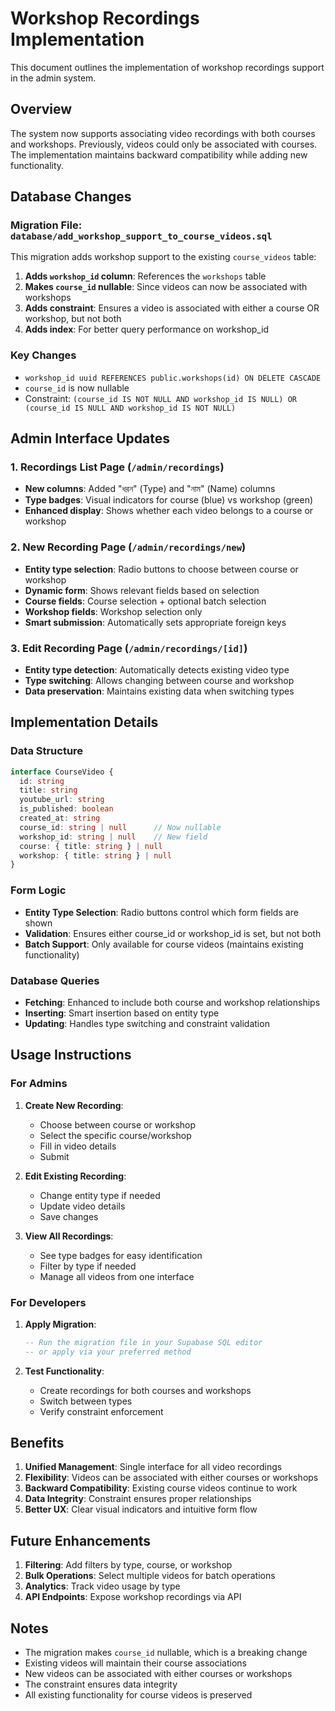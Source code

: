 # Workshop Recordings Implementation

This document outlines the implementation of workshop recordings support in the admin system.

## Overview

The system now supports associating video recordings with both courses and workshops. Previously, videos could only be associated with courses. The implementation maintains backward compatibility while adding new functionality.

## Database Changes

### Migration File: `database/add_workshop_support_to_course_videos.sql`

This migration adds workshop support to the existing `course_videos` table:

1. **Adds `workshop_id` column**: References the `workshops` table
2. **Makes `course_id` nullable**: Since videos can now be associated with workshops
3. **Adds constraint**: Ensures a video is associated with either a course OR workshop, but not both
4. **Adds index**: For better query performance on workshop_id

### Key Changes

- `workshop_id uuid REFERENCES public.workshops(id) ON DELETE CASCADE`
- `course_id` is now nullable
- Constraint: `(course_id IS NOT NULL AND workshop_id IS NULL) OR (course_id IS NULL AND workshop_id IS NOT NULL)`

## Admin Interface Updates

### 1. Recordings List Page (`/admin/recordings`)

- **New columns**: Added "ধরন" (Type) and "নাম" (Name) columns
- **Type badges**: Visual indicators for course (blue) vs workshop (green)
- **Enhanced display**: Shows whether each video belongs to a course or workshop

### 2. New Recording Page (`/admin/recordings/new`)

- **Entity type selection**: Radio buttons to choose between course or workshop
- **Dynamic form**: Shows relevant fields based on selection
- **Course fields**: Course selection + optional batch selection
- **Workshop fields**: Workshop selection only
- **Smart submission**: Automatically sets appropriate foreign keys

### 3. Edit Recording Page (`/admin/recordings/[id]`)

- **Entity type detection**: Automatically detects existing video type
- **Type switching**: Allows changing between course and workshop
- **Data preservation**: Maintains existing data when switching types

## Implementation Details

### Data Structure

```typescript
interface CourseVideo {
  id: string
  title: string
  youtube_url: string
  is_published: boolean
  created_at: string
  course_id: string | null      // Now nullable
  workshop_id: string | null    // New field
  course: { title: string } | null
  workshop: { title: string } | null
}
```

### Form Logic

- **Entity Type Selection**: Radio buttons control which form fields are shown
- **Validation**: Ensures either course_id or workshop_id is set, but not both
- **Batch Support**: Only available for course videos (maintains existing functionality)

### Database Queries

- **Fetching**: Enhanced to include both course and workshop relationships
- **Inserting**: Smart insertion based on entity type
- **Updating**: Handles type switching and constraint validation

## Usage Instructions

### For Admins

1. **Create New Recording**:
   - Choose between course or workshop
   - Select the specific course/workshop
   - Fill in video details
   - Submit

2. **Edit Existing Recording**:
   - Change entity type if needed
   - Update video details
   - Save changes

3. **View All Recordings**:
   - See type badges for easy identification
   - Filter by type if needed
   - Manage all videos from one interface

### For Developers

1. **Apply Migration**:
   ```sql
   -- Run the migration file in your Supabase SQL editor
   -- or apply via your preferred method
   ```

2. **Test Functionality**:
   - Create recordings for both courses and workshops
   - Switch between types
   - Verify constraint enforcement

## Benefits

1. **Unified Management**: Single interface for all video recordings
2. **Flexibility**: Videos can be associated with either courses or workshops
3. **Backward Compatibility**: Existing course videos continue to work
4. **Data Integrity**: Constraint ensures proper relationships
5. **Better UX**: Clear visual indicators and intuitive form flow

## Future Enhancements

1. **Filtering**: Add filters by type, course, or workshop
2. **Bulk Operations**: Select multiple videos for batch operations
3. **Analytics**: Track video usage by type
4. **API Endpoints**: Expose workshop recordings via API

## Notes

- The migration makes `course_id` nullable, which is a breaking change
- Existing videos will maintain their course associations
- New videos can be associated with either courses or workshops
- The constraint ensures data integrity
- All existing functionality for course videos is preserved
